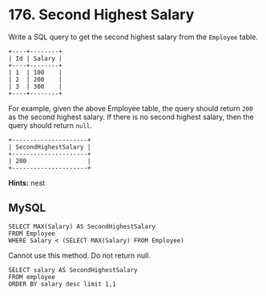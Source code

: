 # 176. Second Highest Salary

Write a SQL query to get the second highest salary from the `Employee` table.
```
+----+--------+
| Id | Salary |
+----+--------+
| 1  | 100    |
| 2  | 200    |
| 3  | 300    |
+----+--------+
```
For example, given the above Employee table, the query should return `200` as the second highest salary. If there is no second highest salary, then the query should return `null`.
```
+---------------------+
| SecondHighestSalary |
+---------------------+
| 200                 |
+---------------------+
```
**Hints:** nest

## MySQL

```
SELECT MAX(Salary) AS SecondHighestSalary
FROM Employee
WHERE Salary < (SELECT MAX(Salary) FROM Employee)
```

Cannot use this method. Do not return null.
```
SELECT salary AS SecondHighestSalary
FROM employee 
ORDER BY salary desc limit 1,1
```

